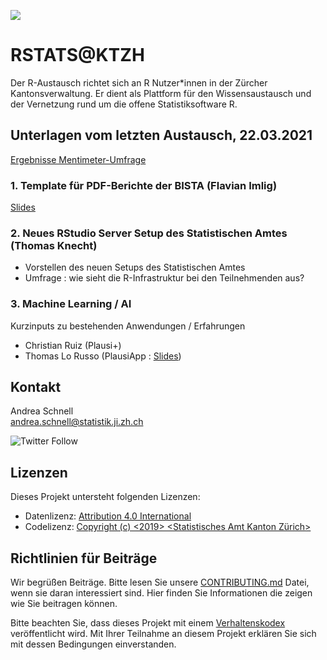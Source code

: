 ![](https://opendata.swiss/content/uploads/2016/02/kt_zh.png)

# RSTATS@KTZH

Der R-Austausch richtet sich an R Nutzer*innen in der Zürcher Kantonsverwaltung. Er dient als Plattform für den Wissensaustausch und der Vernetzung rund um die offene Statistiksoftware R. 

## Unterlagen vom letzten Austausch, 22.03.2021

[Ergebnisse Mentimeter-Umfrage](https://github.com/statistikZH/rstats_ktzh/blob/master/slides_20210322/Mentimeter_R-Austausch.pdf)

### 1. Template für PDF-Berichte der BISTA (Flavian Imlig)
[Slides](https://github.com/statistikZH/rstats_ktzh/blob/master/slides_20210322/biplaRartcl_slides.pdf) 

### 2. Neues RStudio Server Setup des Statistischen Amtes (Thomas Knecht)
 - Vorstellen des neuen Setups des Statistischen Amtes
 - Umfrage : wie sieht die R-Infrastruktur bei den Teilnehmenden aus?

### 3. Machine Learning / AI 
Kurzinputs zu bestehenden Anwendungen / Erfahrungen
- Christian Ruiz (Plausi+)
- Thomas Lo Russo (PlausiApp : [Slides](https://tlorusso.github.io/talks/plausiapp_032021/))

## Kontakt

Andrea Schnell  <br>
andrea.schnell@statistik.ji.zh.ch <br>

![Twitter Follow](https://img.shields.io/twitter/follow/statistik_zh?style=social)

## Lizenzen

Dieses Projekt untersteht folgenden Lizenzen: <br>
- Datenlizenz: [Attribution 4.0 International](https://github.com/statistikZH/STAT_Schablone/blob/master/LICENSE_data)
- Codelizenz: [Copyright (c) <2019> <Statistisches Amt Kanton Zürich>](https://github.com/statistikZH/STAT_Schablone/blob/master/LICENSE_code)

## Richtlinien für Beiträge
Wir begrüßen Beiträge. Bitte lesen Sie unsere [CONTRIBUTING.md](https://github.com/statistikZH/STAT_Schablone/blob/master/CONTRIBUTING.md) Datei, wenn sie daran interessiert sind. Hier finden Sie Informationen die zeigen wie Sie beitragen können. 

Bitte beachten Sie, dass dieses Projekt mit einem [Verhaltenskodex](https://github.com/statistikZH/STAT_Schablone/blob/master/CodeOfConduct.md) veröffentlicht wird. Mit Ihrer Teilnahme an diesem Projekt erklären Sie sich mit dessen Bedingungen einverstanden.


